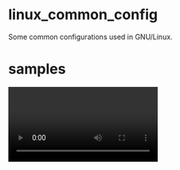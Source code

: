 # linux_common_config
Some common configurations used in GNU/Linux.
# samples
![VLC_RTMP](https://raw.githubusercontent.com/winshining/linux_common_config/master/video/VLC_RTMP.mp4)
